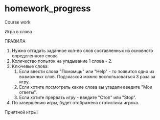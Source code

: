 # homework_progress
Course work

Игра в слова

ПРАВИЛА
1. Нужно отгадать заданное кол-во слов составленных из основного определенного слова
2. Количество попыток на угадывание 1 слова - 2.
3. Ключевые слова:
    1. Если ввести слова "Помомщь" или "Help" - то появится одно из возможных слов. Подсказкой можно воспользоваться 3 раза за игру.
    2. Если хотите посмотреть какие слова вы угадали введите "Мои ответы".
    3. Если хотите прервать игру - введите "Стоп" или "Stop".
4. По завершению игры, будет отображена статистика игрока.

Приятной игры!
